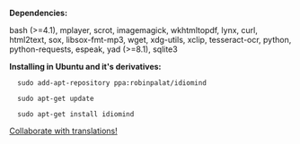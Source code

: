 



<b>Dependencies:</b>

bash (>=4.1), mplayer, scrot, imagemagick, wkhtmltopdf, lynx, curl, html2text, sox, libsox-fmt-mp3, wget, xdg-utils, xclip, tesseract-ocr, python, python-requests, espeak, yad  (>=8.1), sqlite3



<b>Installing in Ubuntu and it's derivatives:</b>


      sudo add-apt-repository ppa:robinpalat/idiomind
      
      sudo apt-get update
      
      sudo apt-get install idiomind



<a href='https://poeditor.com/join/project/Nc2kc89iSY'>Collaborate with translations!</a>

